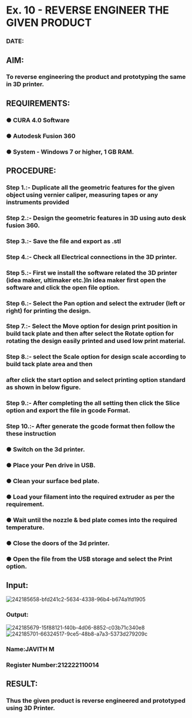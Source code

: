 # Ex. 10 - REVERSE ENGINEER THE GIVEN PRODUCT

### DATE: 

## AIM: 
### To reverse engineering the product and prototyping the same in 3D printer.

## REQUIREMENTS:
### ●	CURA 4.0 Software
### ●	 Autodesk Fusion 360
### ●	 System - Windows 7 or higher, 1 GB RAM.

## PROCEDURE:
### Step 1.:- Duplicate all the geometric features for the given object using vernier caliper, measuring tapes or any instruments provided
### Step 2.:- Design the geometric features in 3D using auto desk fusion 360.
### Step 3.:- Save the file and export as .stl
### Step 4.:- Check all Electrical connections in the 3D printer.
### Step 5.:- First we install the software related the 3D printer (idea maker, ultimaker etc.)In idea maker first open the software and click the open file option.
### Step 6.:- Select the Pan option and select the extruder (left or right) for printing the design.
### Step 7.:- Select the Move option for design print position in build tack plate and then after select the Rotate option for rotating the design easily printed and used low print material.
### Step 8.:- select the Scale option for design scale according to build tack plate area and then
### after click the start option and select printing option standard as shown in below figure.
### Step 9.:- After completing the all setting then click the Slice option and export the file in gcode Format.
### Step 10.:- After generate the gcode format then follow the these instruction 
  ###   ●	Switch on the 3d printer.
  ###   ●	Place your Pen drive in USB.
  ###   ●	Clean your surface bed plate.
  ###   ●	Load your filament into the required extruder as per the requirement.
  ###   ●	Wait until the nozzle & bed plate comes into the required temperature.
  ###   ●	Close the doors of the 3d printer.
  ###   ●	Open the file from the USB storage and select the Print option.

## Input:
![242185658-bfd241c2-5634-4338-96b4-b674a1fd1905](https://github.com/JavithMohamad/Ex.-10---REVERSE-ENGINEER-THE-GIVEN-PRODUCT/assets/121215951/002ac850-e9dd-4544-9975-1958681b0461)

### Output:
![242185679-15f88121-f40b-4d06-8852-c03b71c340e8](https://github.com/JavithMohamad/Ex.-10---REVERSE-ENGINEER-THE-GIVEN-PRODUCT/assets/121215951/7855b23e-867c-4da0-9337-4f012a466690)
![242185701-66324517-9ce5-48b8-a7a3-5373d279209c](https://github.com/JavithMohamad/Ex.-10---REVERSE-ENGINEER-THE-GIVEN-PRODUCT/assets/121215951/ef0c6bbe-eaa0-4cdb-a0ac-e28bc26b6fc8)


### Name:JAVITH M
### Register Number:212222110014

## RESULT:
###   Thus the given product is reverse engineered and prototyped using 3D Printer.
